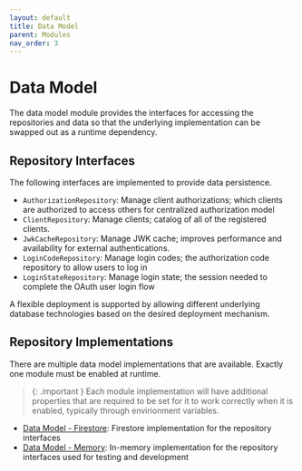 ```yaml
---
layout: default
title: Data Model
parent: Modules
nav_order: 3
---
```


# Data Model

The data model module provides the interfaces for accessing the repositories and data so that the underlying implementation can be swapped out as a runtime dependency.

## Repository Interfaces

The following interfaces are implemented to provide data persistence.

- `AuthorizationRepository`: Manage client authorizations; which clients are authorized to access others for centralized authorization model
- `ClientRepository`: Manage clients; catalog of all of the registered clients.
- `JwkCacheRepository`: Manage JWK cache; improves performance and availability for external authentications.
- `LoginCodeRepository`: Manage login codes; the authorization code repository to allow users to log in
- `LoginStateRepository`: Manage login state; the session needed to complete the OAuth user login flow

A flexible deployment is supported by allowing different underlying database technologies based on the desired deployment mechanism.

## Repository Implementations

There are multiple data model implementations that are available. Exactly one module must be enabled at runtime.

> {: .important }
> Each module implementation will have additional properties that are required to be set for it to work correctly when it is enabled, typically through envirionment variables.

- [Data Model - Firestore](../modules/datamodelfirestore.md): Firestore implementation for the repository interfaces
- [Data Model - Memory](../modules/datamodelmemory.md): In-memory implementation for the repository interfaces used for testing and development